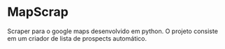 # MapScrap

Scraper para o google maps desenvolvido em python.
O projeto consiste em um criador de lista de prospects automático.
